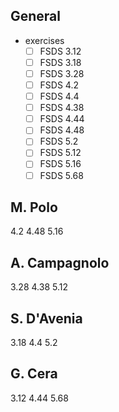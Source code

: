 ## General

* exercises
  * [ ] FSDS 3.12
  * [ ] FSDS 3.18
  * [ ] FSDS 3.28
  * [ ] FSDS 4.2
  * [ ] FSDS 4.4
  * [ ] FSDS 4.38
  * [ ] FSDS 4.44
  * [ ] FSDS 4.48
  * [ ] FSDS 5.2
  * [ ] FSDS 5.12
  * [ ] FSDS 5.16
  * [ ] FSDS 5.68

## M. Polo

4.2
4.48
5.16

## A. Campagnolo

3.28
4.38
5.12 

## S. D'Avenia

3.18
4.4
5.2

## G. Cera

3.12
4.44
5.68

